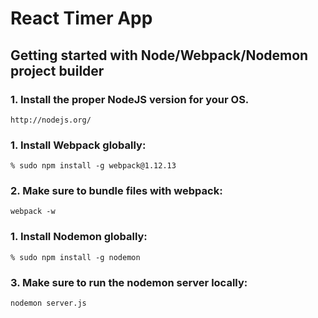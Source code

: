 # React Timer App
## Getting started with Node/Webpack/Nodemon project builder

### 1. Install the proper NodeJS version for your OS.

    http://nodejs.org/

### 1. Install Webpack globally:
    % sudo npm install -g webpack@1.12.13

### 2. Make sure to bundle files with webpack:
    webpack -w

### 1. Install Nodemon globally:
    % sudo npm install -g nodemon

### 3. Make sure to run the nodemon server locally:
    nodemon server.js
